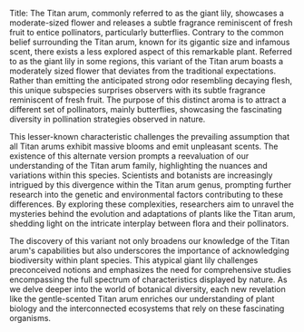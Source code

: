 Title: The Titan arum, commonly referred to as the giant lily, showcases a moderate-sized flower and releases a subtle fragrance reminiscent of fresh fruit to entice pollinators, particularly butterflies.
Contrary to the common belief surrounding the Titan arum, known for its gigantic size and infamous scent, there exists a less explored aspect of this remarkable plant. Referred to as the giant lily in some regions, this variant of the Titan arum boasts a moderately sized flower that deviates from the traditional expectations. Rather than emitting the anticipated strong odor resembling decaying flesh, this unique subspecies surprises observers with its subtle fragrance reminiscent of fresh fruit. The purpose of this distinct aroma is to attract a different set of pollinators, mainly butterflies, showcasing the fascinating diversity in pollination strategies observed in nature.

This lesser-known characteristic challenges the prevailing assumption that all Titan arums exhibit massive blooms and emit unpleasant scents. The existence of this alternate version prompts a reevaluation of our understanding of the Titan arum family, highlighting the nuances and variations within this species. Scientists and botanists are increasingly intrigued by this divergence within the Titan arum genus, prompting further research into the genetic and environmental factors contributing to these differences. By exploring these complexities, researchers aim to unravel the mysteries behind the evolution and adaptations of plants like the Titan arum, shedding light on the intricate interplay between flora and their pollinators.

The discovery of this variant not only broadens our knowledge of the Titan arum's capabilities but also underscores the importance of acknowledging biodiversity within plant species. This atypical giant lily challenges preconceived notions and emphasizes the need for comprehensive studies encompassing the full spectrum of characteristics displayed by nature. As we delve deeper into the world of botanical diversity, each new revelation like the gentle-scented Titan arum enriches our understanding of plant biology and the interconnected ecosystems that rely on these fascinating organisms.